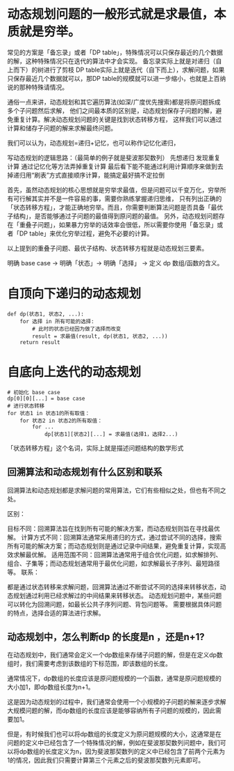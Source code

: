 # 动态规划问题的一般形式就是求最值，本质就是穷举。

常见的方案是「备忘录」或者「DP table」，特殊情况可以只保存最近的几个数据的解，这种特殊情况只在迭代的算法中才会实现。
备忘录实际上就是对递归（自上而下）的树进行了剪枝
DP table实际上就是迭代（自下而上），求解问题，如果只保存最近几个数据就可以，那DP table的规模就可以进一步缩小，也就是上百纳说的那种特殊请情况。


通俗一点来讲，动态规划和其它遍历算法(如深/广度优先搜索)都是将原问题拆成多个子问题然后求解，
他们之间最本质的区别是，动态规划保存子问题的解，避免重复计算。解决动态规划问题的关键是找到状态转移方程，
这样我们可以通过计算和储存子问题的解来求解最终问题。

我们可以认为，动态规划=递归+记忆，也可以称作记忆化递归，

写动态规划的逻辑思路：（最简单的例子就是斐波那契数列）
    先想递归
    发现重复计算
    通过记忆化等方法弄掉重复计算
    最后看下能不能通过利用计算顺序来做到去掉递归用“刷表”方式直接顺序计算，能搞定最好搞不定拉倒


首先，虽然动态规划的核心思想就是穷举求最值，但是问题可以千变万化，穷举所有可行解其实并不是一件容易的事，需要你熟练掌握递归思维，
只有列出正确的「状态转移方程」，才能正确地穷举。而且，你需要判断算法问题是否具备「最优子结构」，是否能够通过子问题的最值得到原问题的最值。
另外，动态规划问题存在「重叠子问题」，如果暴力穷举的话效率会很低，所以需要你使用「备忘录」或者「DP table」来优化穷举过程，避免不必要的计算。

以上提到的重叠子问题、最优子结构、状态转移方程就是动态规划三要素。

明确 base case -> 明确「状态」-> 明确「选择」 -> 定义 dp 数组/函数的含义。


# 自顶向下递归的动态规划
    def dp(状态1, 状态2, ...):
        for 选择 in 所有可能的选择:
            # 此时的状态已经因为做了选择而改变
            result = 求最值(result, dp(状态1, 状态2, ...))
        return result

# 自底向上迭代的动态规划
    # 初始化 base case
    dp[0][0][...] = base case
    # 进行状态转移
    for 状态1 in 状态1的所有取值：
        for 状态2 in 状态2的所有取值：
            for ...
                dp[状态1][状态2][...] = 求最值(选择1，选择2...)


「状态转移方程」这个名词，实际上就是描述问题结构的数学形式


## 回溯算法和动态规划有什么区别和联系
回溯算法和动态规划都是求解问题的常用算法，它们有些相似之处，但也有不同之处。

区别：

目标不同：回溯算法旨在找到所有可能的解决方案，而动态规划则旨在寻找最优解。
计算方式不同：回溯算法通常采用递归的方式，通过尝试不同的选择，搜索所有可能的解决方案；而动态规划则是通过记录中间结果，避免重复计算，实现高效求解最优解。
适用范围不同：回溯算法通常用于组合优化问题，如求解排列、组合、子集等；而动态规划通常用于最优化问题，如求解最长子序列、最短路径等。
联系：

都是通过状态转移来求解问题，回溯算法通过不断尝试不同的选择来转移状态，动态规划通过利用已经求解过的中间结果来转移状态。
动态规划问题中，某些问题可以转化为回溯问题，如最长公共子序列问题、背包问题等。
需要根据具体问题的特点，选择合适的算法进行求解。


## 动态规划中，怎么判断dp 的长度是n ，还是n+1?
在动态规划中，我们通常会定义一个dp数组来存储子问题的解，但是在定义dp数组时，我们需要考虑到该数组的下标范围，即该数组的长度。

通常情况下，dp数组的长度应该是原问题规模的一个函数，通常是原问题规模的大小加1，即dp数组长度为n+1。

这是因为动态规划的过程中，我们通常会使用一个小规模的子问题的解来逐步求解大规模问题的解，而dp数组的长度应该是能够容纳所有子问题的规模的，因此需要加1。

但是，有时候我们也可以将dp数组的长度定义为原问题规模的大小，这通常是在问题的定义中已经包含了一个特殊情况的解，例如在斐波那契数列问题中，我们可以将dp数组的长度定义为n，因为斐波那契数列的定义中已经包含了前两个元素为1的情况，因此我们只需要计算第三个元素之后的斐波那契数列元素即可。




